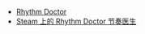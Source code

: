 - [Rhythm Doctor](https://rhythmdr.com/)
- [Steam 上的 Rhythm Doctor 节奏医生](https://store.steampowered.com/app/774181/Rhythm_Doctor/)
